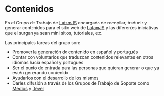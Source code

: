 # Contenidos

Es el Grupo de Trabajo de [LatamJS](http://latamjs.org) encargado de recopilar, traducir y generar contenidos para el sitio web de [LatamJS](http://latamjs.org) y las diferentes iniciativas que el surgan ya sean mini sitios, tutoriales, etc.

Las principales tareas del grupo son:

* Promover la generación de contenido en español y portugués
* Contar con voluntarios que traduzcan contenidos relevantes en otros idiomas hacia español y portugués
* Ser el punto de entrada para las personas que quieran generar o que ya estén generando contenido
 * Ayudarlos con el desarrollo de los mismos
 * Darles difusión a través de los Grupos de Trabajo de Soporte como [Medios](https://github.com/latamjs/gt-medios) y [Devel](https://github.com/latamjs/gt-devel)




